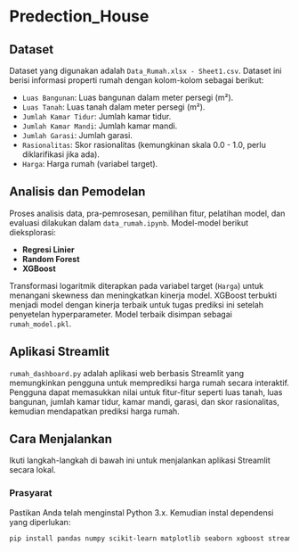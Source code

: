 # Predection_House
## Dataset

Dataset yang digunakan adalah `Data_Rumah.xlsx - Sheet1.csv`. Dataset ini berisi informasi properti rumah dengan kolom-kolom sebagai berikut:

- `Luas Bangunan`: Luas bangunan dalam meter persegi (m²).
- `Luas Tanah`: Luas tanah dalam meter persegi (m²).
- `Jumlah Kamar Tidur`: Jumlah kamar tidur.
- `Jumlah Kamar Mandi`: Jumlah kamar mandi.
- `Jumlah Garasi`: Jumlah garasi.
- `Rasionalitas`: Skor rasionalitas (kemungkinan skala 0.0 - 1.0, perlu diklarifikasi jika ada).
- `Harga`: Harga rumah (variabel target).

## Analisis dan Pemodelan

Proses analisis data, pra-pemrosesan, pemilihan fitur, pelatihan model, dan evaluasi dilakukan dalam `data_rumah.ipynb`. Model-model berikut dieksplorasi:

- **Regresi Linier**
- **Random Forest**
- **XGBoost**

Transformasi logaritmik diterapkan pada variabel target (`Harga`) untuk menangani skewness dan meningkatkan kinerja model. XGBoost terbukti menjadi model dengan kinerja terbaik untuk tugas prediksi ini setelah penyetelan hyperparameter. Model terbaik disimpan sebagai `rumah_model.pkl`.

## Aplikasi Streamlit

`rumah_dashboard.py` adalah aplikasi web berbasis Streamlit yang memungkinkan pengguna untuk memprediksi harga rumah secara interaktif. Pengguna dapat memasukkan nilai untuk fitur-fitur seperti luas tanah, luas bangunan, jumlah kamar tidur, kamar mandi, garasi, dan skor rasionalitas, kemudian mendapatkan prediksi harga rumah.

## Cara Menjalankan

Ikuti langkah-langkah di bawah ini untuk menjalankan aplikasi Streamlit secara lokal.

### Prasyarat

Pastikan Anda telah menginstal Python 3.x. Kemudian instal dependensi yang diperlukan:

```bash
pip install pandas numpy scikit-learn matplotlib seaborn xgboost streamlit joblib
